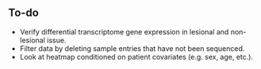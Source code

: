## To-do

- Verify differential transcriptome gene expression in lesional and non-lesional issue.
- Filter data by deleting sample entries that have not been sequenced.
- Look at heatmap conditioned on patient covariates (e.g. sex, age, etc.).

